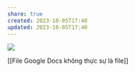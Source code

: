 ```yaml
---
share: true
created: 2023-10-05T17:40
updated: 2023-10-05T17:40
---
```

![](https://youtu.be/I7TZdfSaAhk?si=P93mHushcBJ095hY) 

[[File Google Docs không thực sự là file]]